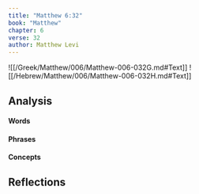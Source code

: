 ```yaml
---
title: "Matthew 6:32"
book: "Matthew"
chapter: 6
verse: 32
author: Matthew Levi
---
```

![[/Greek/Matthew/006/Matthew-006-032G.md#Text]]
![[/Hebrew/Matthew/006/Matthew-006-032H.md#Text]]

## Analysis

#### Words

#### Phrases

#### Concepts

## Reflections
